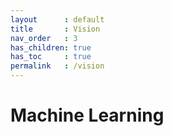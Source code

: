 ```yaml
---
layout      : default
title       : Vision
nav_order   : 3
has_children: true
has_toc     : true
permalink   : /vision
---
```


# Machine Learning
